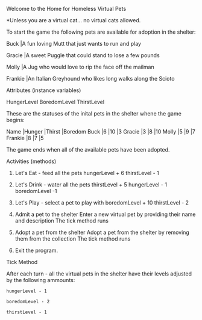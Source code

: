 Welcome to the Home for Homeless Virtual Pets

*Unless you are a virtual cat... no virtual cats allowed.

To start the game the following pets are available for adoption in the shelter:

Buck	|A fun loving Mutt that just wants to run and play

Gracie	|A sweet Puggle that could stand to lose a few pounds

Molly	|A Jug who would love to rip the face off the mailman

Frankie	|An Italian Greyhound who likes long walks along the Scioto


Attributes (instance variables)

HungerLevel
BoredomLevel
ThirstLevel

These are the statuses of the inital pets in the shelter whene the game begins:


Name 	|Hunger |Thirst |Boredom
Buck	|6		|10		|3
Gracie	|3		|8		|10
Molly	|5		|9		|7
Frankie	|8		|7		|5

The game ends when all of the available pets have been adopted.

Activities (methods)

1.  Let's Eat - feed all the pets
		hungerLevel + 6
		thirstLevel - 1

2.  Let's Drink - water all the pets
		thirstLevel + 5
		hungerLevel - 1
		boredomLevel -1

3.  Let's Play - select a pet to play with
		boredomLevel + 10
		thirstLevel - 2

4.  Admit a pet to the shelter
		Enter a new virtual pet by providing their name and description
		The tick method runs

5.  Adopt a pet from the shelter
		Adopt a pet from the shelter by removing them from the collection
		The tick method runs

6.  Exit the program.

Tick Method

After each turn - all the virtual pets in the shelter have their levels adjusted by the following ammounts:

	hungerLevel - 1

	boredomLevel - 2

	thirstLevel - 1










